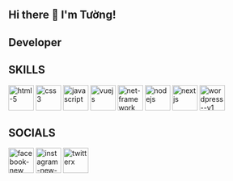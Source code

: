 ## Hi there 👋 I'm Tường!
## Developer
<!--
**Ngoductuong2032000/Ngoductuong2032000** is a ✨ _special_ ✨ repository because its `README.md` (this file) appears on your GitHub profile.
Here are some ideas to get you started:

- 🔭 I’m currently working on ...
- 🌱 I’m currently learning ...
- 👯 I’m looking to collaborate on ...
- 🤔 I’m looking for help with ...
- 💬 Ask me about ...
- 📫 How to reach me: ...
- 😄 Pronouns: ...
- ⚡ Fun fact: ...
-->
## SKILLS
<p class="Skill-icon">
  <img width="50" height="50" src="https://img.icons8.com/plasticine/100/html-5.png" alt="html-5"/>
  <img width="50" height="50" src="https://img.icons8.com/plasticine/100/css3.png" alt="css3"/>
  <img width="50" height="50" src="https://img.icons8.com/pulsar-gradient/48/javascript.png" alt="javascript"/>
  <img width="50" height="50" src="https://img.icons8.com/fluency/48/vuejs.png" alt="vuejs"/>
  <img width="50" height="50" src="https://img.icons8.com/color/48/net-framework.png" alt="net-framework"/>
  <img width="50" height="50" src="https://img.icons8.com/color/48/nodejs.png" alt="nodejs"/>
  <img width="50" height="50" src="https://img.icons8.com/color/48/nextjs.png" alt="nextjs"/>
  <img width="50" height="50" src="https://img.icons8.com/doodle/48/wordpress--v1.png" alt="wordpress--v1"/>

## SOCIALS
<p class="socials">
  <img width="50" height="50" src="https://img.icons8.com/clouds/100/facebook-new.png" alt="facebook-new"/>
  <img width="50" height="50" src="https://img.icons8.com/clouds/100/instagram-new--v3.png" alt="instagram-new--v3"/>
  <img width="50" height="50" src="https://img.icons8.com/pulsar-color/48/twitterx.png" alt="twitterx"/>
</p>

</p>
